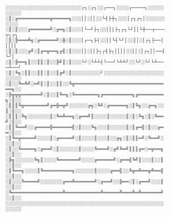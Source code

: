 ░░░░░░░░░░░░░░░░░░░░░░░░┌┐░┌┐░░┌──┐░░░░┌────┐░░░░░░░░░░
░║░╔══════════╦═════╗░░░││░││░░└┤├┼┐░░░│┌┐┌┐│░░░░░░░░░░
░║░║░░░╔══════╝░╔═╗░║░░░│└─┘├┐░░│││├┐┌┐└┘││└┼──┬───┬┐┌┐
░║░╠═══╩╗░╔═════╝░╬░║░░░│┌─┐├┤░░││└┤└┘│░░││░│┌┐├──│││││
░║░║░░░╔╝░║╔═╦══╗╔╣░║░░░││░││├┐┌┤├┐││││░░││░│┌┐││──┤└┘│
░║░╠══╗║░░║║░║░░╠╝║░║░░░└┘░└┴┴┤└──┘└┴┴┘░░└┘░└┘└┴───┴──┘
░║░╚╗░║║░░║║░║░░║╔╝░║░░░░░░░░░┘░░░░░░░░░░░░░░░░░░░░░░░░
░║░░╚═╩╝░═╝║░║░░║║░░╚╦══════════════════════════════╗░░
░╠╦╦╦══════╝░║░░║╚═╗░╚═══════╗╔═════════╗╔════════╗░║░░
░║║║╚╦═══════╝╔═╬═╦╝░░░░░░╔╗░╚╝░╔═════╗░║╚╗░░╔═╗░░║░║░░
░║║║░╚╗░░░░░░░║░╚═╩══╗░╔══╝║░░░░║░░░░░║░║░╚╗░║░╚══╝░║░░
░║║╚══╝░░╔════╬══════╣░║░░░╚╗░░░║░░░░░║░║╔═╣░║░░╔══░║░░
░║╚═╦════╝░░░░║░╔════╝░║░░░░║░░░║░░╔╗░║░║║═╝░╚══╝░░░║░░
░║░░╚════╗░╔══╝░║░░░░░░║░░░░╚═══╝░╔╝╚═╝║║║╔═░═╦══╗░░║░░
░╠╗░░░░░░╚╗║░░░░╚══════╝░░░░╔═════╝░╔══╣╚╝║░░░║░░║░░║░░
░║╚══╗░░░░║╚═════════╗░░░░░░║░░░░╔══╣░░╚╦═╩══╦╩══╣░░║░░
░║░░░╚════╝░░░░░░░╔══╩══════╝░╔══╝░░╠══░║░╔══╝░░░║░░║░░
░╚════════════════╩═══════════╩═════╩═══╩═╩══════╝░░║░░
░░░░░░░░░░░░░░░░░░░░░░░░░░░░░░░░░░░░░░░░░░░░░░░░░░░░░░░
